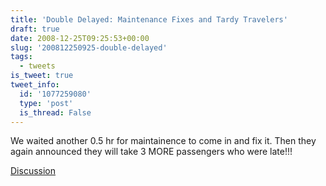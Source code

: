```yaml
---
title: 'Double Delayed: Maintenance Fixes and Tardy Travelers'
draft: true
date: 2008-12-25T09:25:53+00:00
slug: '200812250925-double-delayed'
tags:
  - tweets
is_tweet: true
tweet_info:
  id: '1077259080'
  type: 'post'
  is_thread: False
---
```




We waited another 0.5 hr for maintainence to come in and fix it. Then they again announced they will take 3 MORE passengers who were late!!!

[Discussion](https://x.com/sytelus/status/1077259080)
